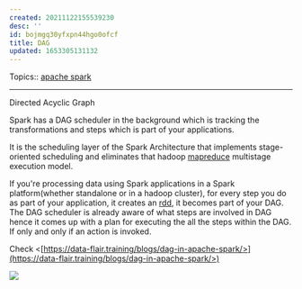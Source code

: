 ```yaml
---
created: 20211122155539230
desc: ''
id: bojmgq30yfxpn44hgo0ofcf
title: DAG
updated: 1653305131132
---
```

   
Topics::  [apache spark](../topics/apache%20spark.md)   
   
   
---   
   
Directed Acyclic Graph   
   
Spark has a DAG scheduler in the background which is tracking the transformations and steps which is part of your applications.   
   
It is the scheduling layer of the Spark Architecture that implements stage-oriented scheduling and eliminates that hadoop [mapreduce](../devlog/mapreduce.md) multistage execution model.   
   
If you're processing data using Spark applications in a Spark platform(whether standalone or in a hadoop cluster), for every step you do as part of your application, it creates an [rdd](../devlog/rdd.md), it becomes part of your DAG. The DAG scheduler is already aware of what steps are involved in DAG hence it comes up with a plan for executing the all the steps within the DAG. <span class="underline">If only and only if an action is invoked.</span>   
   
Check <[https://data-flair.training/blogs/dag-in-apache-spark/>](https://data-flair.training/blogs/dag-in-apache-spark/>)   
   
![](https://raw.githubusercontent.com/zubayrrr/twiki/main/bin/image.muzlc82nhqb.png)